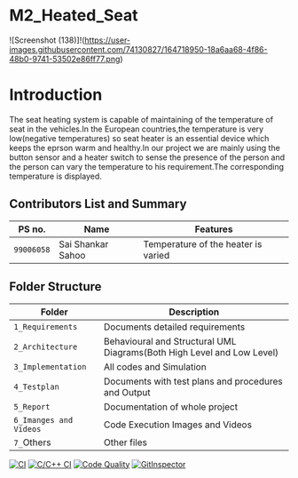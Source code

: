 # M2_Heated_Seat
![Screenshot (138)]!(https://user-images.githubusercontent.com/74130827/164718950-18a6aa68-4f86-48b0-9741-53502e86ff77.png)
# Introduction
The seat heating system is capable of maintaining of the temperature of seat in the vehicles.In the European countries,the temperature is very low(negative temperatures) so seat heater is an essential device which keeps the eprson warm and healthy.In our project we are mainly using the button sensor and a heater switch to sense the presence of the person and the person can vary the temperature to his requirement.The corresponding temperature is displayed.
## Contributors List and Summary
|PS no. |  Name   |    Features    |
|-------|---------|----------------|
| `99006058` | Sai Shankar Sahoo |Temperature of the heater is varied|

## Folder Structure
Folder                   | Description
-------------------------| -----------------------------------------
`1_Requirements`         | Documents detailed requirements
`2_Architecture`         | Behavioural and Structural UML Diagrams(Both High Level and Low Level)
`3_Implementation`     | All codes and Simulation
`4_Testplan`       | Documents with test plans and procedures and Output
`5_Report`               | Documentation of whole project
`6_Imanges and Videos`      | Code Execution Images and Videos
`7_`Others      | Other files


[![CI](https://github.com/saiss1998/M2_Heated_Seat/actions/workflows/main.yml/badge.svg)](https://github.com/saiss1998/M2_Heated_Seat/actions/workflows/main.yml)
[![C/C++ CI](https://github.com/saiss1998/M2_Heated_Seat/actions/workflows/c-cpp.yml/badge.svg)](https://github.com/saiss1998/M2_Heated_Seat/actions/workflows/c-cpp.yml)
[![Code Quality](https://www.code-inspector.com/project/28088/score/svg)](https://www.code-inspector.com)
[![GitInspector](https://github.com/saiss1998/M2_Heated_Seat/actions/workflows/git%20inspector.yml/badge.svg)](https://github.com/saiss1998/M2_Heated_Seat/actions/workflows/git%20inspector.yml)
